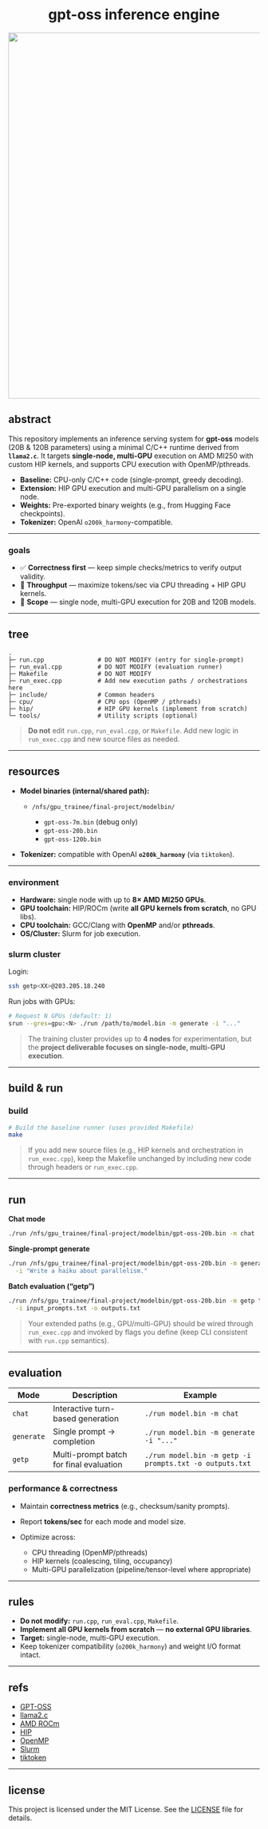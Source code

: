 <div align="center">

# gpt-oss inference engine

<img width="1589" height="734" alt="image" src="https://github.com/user-attachments/assets/8a797e2b-6ae5-4383-b6ff-4d5b914bbece" />

</div>

## abstract

This repository implements an inference serving system for **gpt-oss** models (20B & 120B parameters) using a minimal C/C++ runtime derived from **`llama2.c`**. It targets **single-node, multi-GPU** execution on AMD MI250 with custom HIP kernels, and supports CPU execution with OpenMP/pthreads.

- **Baseline:** CPU-only C/C++ code (single-prompt, greedy decoding).
- **Extension:** HIP GPU execution and multi-GPU parallelism on a single node.
- **Weights:** Pre-exported binary weights (e.g., from Hugging Face checkpoints).
- **Tokenizer:** OpenAI `o200k_harmony`-compatible.

---

### goals

- ✅ **Correctness first** — keep simple checks/metrics to verify output validity.
- 🚀 **Throughput** — maximize tokens/sec via CPU threading + HIP GPU kernels.
- 🧱 **Scope** — single node, multi-GPU execution for 20B and 120B models.

---

## tree

```
.
├─ run.cpp               # DO NOT MODIFY (entry for single-prompt)
├─ run_eval.cpp          # DO NOT MODIFY (evaluation runner)
├─ Makefile              # DO NOT MODIFY
├─ run_exec.cpp          # Add new execution paths / orchestrations here
├─ include/              # Common headers
├─ cpu/                  # CPU ops (OpenMP / pthreads)
├─ hip/                  # HIP GPU kernels (implement from scratch)
└─ tools/                # Utility scripts (optional)
```

> **Do not** edit `run.cpp`, `run_eval.cpp`, or `Makefile`. Add new logic in `run_exec.cpp` and new source files as needed.

---

## resources

- **Model binaries (internal/shared path):**

  - `/nfs/gpu_trainee/final-project/modelbin/`

    - `gpt-oss-7m.bin` (debug only)
    - `gpt-oss-20b.bin`
    - `gpt-oss-120b.bin`
- **Tokenizer:** compatible with OpenAI **`o200k_harmony`** (via `tiktoken`).

---

### environment

- **Hardware:** single node with up to **8× AMD MI250 GPUs**.
- **GPU toolchain:** HIP/ROCm (write **all GPU kernels from scratch**, no GPU libs).
- **CPU toolchain:** GCC/Clang with **OpenMP** and/or **pthreads**.
- **OS/Cluster:** Slurm for job execution.

### slurm cluster

Login:

```bash
ssh getp<XX>@203.205.18.240
```

Run jobs with GPUs:

```bash
# Request N GPUs (default: 1)
srun --gres=gpu:<N> ./run /path/to/model.bin -m generate -i "..."
```

> The training cluster provides up to **4 nodes** for experimentation, but the **project deliverable focuses on single-node, multi-GPU execution**.

---

## build & run

### build

```bash
# Build the baseline runner (uses provided Makefile)
make
```

> If you add new source files (e.g., HIP kernels and orchestration in `run_exec.cpp`), keep the Makefile unchanged by including new code through headers or `run_exec.cpp`.

---

## run

**Chat mode**

```bash
./run /nfs/gpu_trainee/final-project/modelbin/gpt-oss-20b.bin -m chat
```

**Single-prompt generate**

```bash
./run /nfs/gpu_trainee/final-project/modelbin/gpt-oss-20b.bin -m generate \
  -i "Write a haiku about parallelism."
```

**Batch evaluation (“getp”)**

```bash
./run /nfs/gpu_trainee/final-project/modelbin/gpt-oss-20b.bin -m getp \
  -i input_prompts.txt -o outputs.txt
```

> Your extended paths (e.g., GPU/multi-GPU) should be wired through `run_exec.cpp` and invoked by flags you define (keep CLI consistent with `run.cpp` semantics).

---

## evaluation

| Mode       | Description                             | Example                                                 |
| ---------- | --------------------------------------- | ------------------------------------------------------- |
| `chat`     | Interactive turn-based generation       | `./run model.bin -m chat`                               |
| `generate` | Single prompt → completion              | `./run model.bin -m generate -i "..."`                  |
| `getp`     | Multi-prompt batch for final evaluation | `./run model.bin -m getp -i prompts.txt -o outputs.txt` |

### performance & correctness

- Maintain **correctness metrics** (e.g., checksum/sanity prompts).
- Report **tokens/sec** for each mode and model size.
- Optimize across:

  - CPU threading (OpenMP/pthreads)
  - HIP kernels (coalescing, tiling, occupancy)
  - Multi-GPU parallelization (pipeline/tensor-level where appropriate)

---

## rules

- **Do not modify:** `run.cpp`, `run_eval.cpp`, `Makefile`.
- **Implement all GPU kernels from scratch** — **no external GPU libraries**.
- **Target:** single-node, multi-GPU execution.
- Keep tokenizer compatibility (`o200k_harmony`) and weight I/O format intact.

---

## refs

- [GPT-OSS](https://openai.com/index/introducing-gpt-oss/)
- [llama2.c](https://github.com/karpathy/llama2.c)
- [AMD ROCm](https://rocm.docs.amd.com/)
- [HIP](https://rocm.docs.amd.com/projects/HIP/en/latest/)
- [OpenMP](https://www.openmp.org/specifications/)
- [Slurm](https://slurm.schedmd.com/documentation.html)
- [tiktoken](https://github.com/openai/tiktoken)

---

## license

This project is licensed under the MIT License. See the [LICENSE](LICENSE) file for details.
